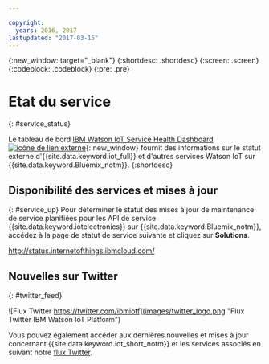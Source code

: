 ```yaml
---

copyright:
  years: 2016, 2017
lastupdated: "2017-03-15"
---
```


<!-- Common attributes used in the template are defined as follows: -->
{:new_window: target="\_blank"}
{:shortdesc: .shortdesc}
{:screen: .screen}
{:codeblock: .codeblock}
{:pre: .pre}

# Etat du service
{: #service_status}

Le tableau de bord [IBM Watson IoT Service Health Dashboard ![icône de lien externe](../../icons/launch-glyph.svg)](https://status.internetofthings.ibmcloud.com){: new_window} fournit des informations sur le statut externe d'{{site.data.keyword.iot_full}} et d'autres services Watson IoT sur {{site.data.keyword.Bluemix_notm}}.
{:shortdesc}

## Disponibilité des services et mises à jour
{: #service_up}
Pour déterminer le statut des mises à jour de maintenance de service planifiées pour les API de service {{site.data.keyword.iotelectronics}} sur {{site.data.keyword.Bluemix_notm}}, accédez à la page de statut de service suivante et cliquez sur **Solutions**.

http://status.internetofthings.ibmcloud.com/

## Nouvelles sur Twitter
{: #twitter_feed}

![Flux Twitter https://twitter.com/ibmiotf](images/twitter_logo.png "Flux Twitter IBM Watson IoT Platform")

Vous pouvez également accéder aux dernières nouvelles et mises à jour concernant {{site.data.keyword.iot_short_notm}} et les services associés en suivant notre [flux Twitter](https://twitter.com/ibmiotf).
